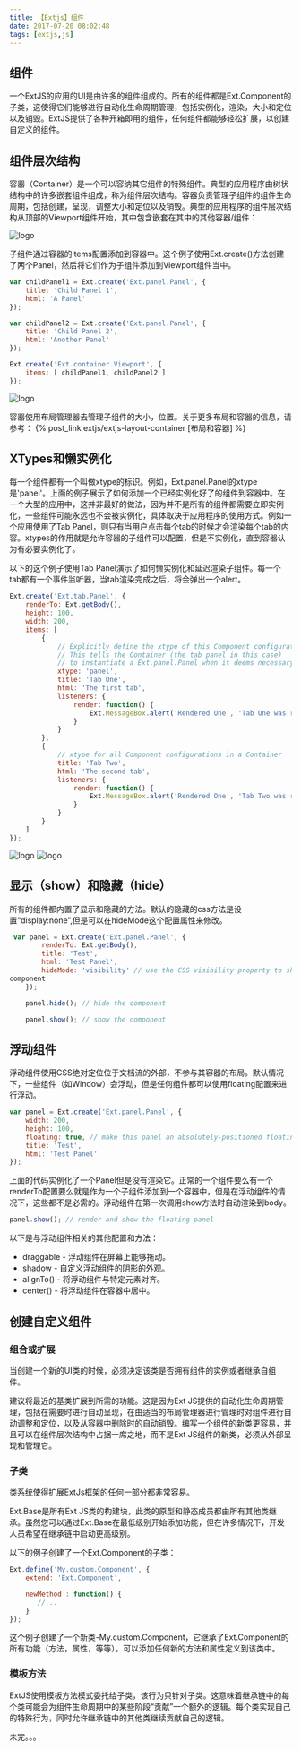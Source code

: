 ```yaml
---
title: 【Extjs】组件
date: 2017-07-20 08:02:48
tags: [extjs,js]
---
```


## 组件
一个ExtJS的应用的UI是由许多的组件组成的。所有的组件都是Ext.Component的子类，这使得它们能够进行自动化生命周期管理，包括实例化，渲染，大小和定位以及销毁。ExtJS提供了各种开箱即用的组件，任何组件都能够轻松扩展，以创建自定义的组件。

<!-- more -->

## 组件层次结构
容器（Container）是一个可以容纳其它组件的特殊组件。典型的应用程序由树状结构中的许多嵌套组件组成，称为组件层次结构。容器负责管理子组件的组件生命周期，包括创建，呈现，调整大小和定位以及销毁。典型的应用程序的组件层次结构从顶部的Viewport组件开始，其中包含嵌套在其中的其他容器/组件：

![logo](extjs-component/component_heirarchy_5.png)

子组件通过容器的items配置添加到容器中。这个例子使用Ext.create()方法创建了两个Panel，然后将它们作为子组件添加到Viewport组件当中。

```js
var childPanel1 = Ext.create('Ext.panel.Panel', {
    title: 'Child Panel 1',
    html: 'A Panel'
});

var childPanel2 = Ext.create('Ext.panel.Panel', {
    title: 'Child Panel 2',
    html: 'Another Panel'
});

Ext.create('Ext.container.Viewport', {
    items: [ childPanel1, childPanel2 ]
});
```
![logo](extjs-component/1.png)

容器使用布局管理器去管理子组件的大小，位置。关于更多布局和容器的信息，请参考：
{% post_link extjs/extjs-layout-container [布局和容器] %}


## XTypes和懒实例化
每一个组件都有一个叫做xtype的标识。例如，Ext.panel.Panel的xtype是'panel'。上面的例子展示了如何添加一个已经实例化好了的组件到容器中。在一个大型的应用中，这并非最好的做法，因为并不是所有的组件都需要立即实例化，一些组件可能永远也不会被实例化，具体取决于应用程序的使用方式。例如一个应用使用了Tab Panel，则只有当用户点击每个tab的时候才会渲染每个tab的内容。xtypes的作用就是允许容器的子组件可以配置，但是不实例化，直到容器认为有必要实例化了。

以下的这个例子使用Tab Panel演示了如何懒实例化和延迟渲染子组件。每一个tab都有一个事件监听器，当tab渲染完成之后，将会弹出一个alert。
```js
Ext.create('Ext.tab.Panel', {
    renderTo: Ext.getBody(),
    height: 100,
    width: 200,
    items: [
        {
            // Explicitly define the xtype of this Component configuration.
            // This tells the Container (the tab panel in this case)
            // to instantiate a Ext.panel.Panel when it deems necessary
            xtype: 'panel',
            title: 'Tab One',
            html: 'The first tab',
            listeners: {
                render: function() {
                    Ext.MessageBox.alert('Rendered One', 'Tab One was rendered.');
                }
            }
        },
        {
            // xtype for all Component configurations in a Container
            title: 'Tab Two',
            html: 'The second tab',
            listeners: {
                render: function() {
                    Ext.MessageBox.alert('Rendered One', 'Tab Two was rendered.');
                }
            }
        }
    ]
});
```
![logo](extjs-component/2.png)
![logo](extjs-component/3.png)

## 显示（show）和隐藏（hide）
所有的组件都内置了显示和隐藏的方法。默认的隐藏的css方法是设置“display:none”,但是可以在hideMode这个配置属性来修改。
```js
 var panel = Ext.create('Ext.panel.Panel', {
        renderTo: Ext.getBody(),
        title: 'Test',
        html: 'Test Panel',
        hideMode: 'visibility' // use the CSS visibility property to show and hide this
component
    });

    panel.hide(); // hide the component

    panel.show(); // show the component
```

## 浮动组件
浮动组件使用CSS绝对定位位于文档流的外部，不参与其容器的布局。默认情况下，一些组件（如Window）会浮动，但是任何组件都可以使用floating配置来进行浮动。
```js
var panel = Ext.create('Ext.panel.Panel', {
    width: 200,
    height: 100,
    floating: true, // make this panel an absolutely-positioned floating component
    title: 'Test',
    html: 'Test Panel'
});
```
上面的代码实例化了一个Panel但是没有渲染它。正常的一个组件要么有一个renderTo配置要么就是作为一个子组件添加到一个容器中，但是在浮动组件的情况下，这些都不是必需的。浮动组件在第一次调用show方法时自动渲染到body。
```js
panel.show(); // render and show the floating panel
```
以下是与浮动组件相关的其他配置和方法：

* draggable - 浮动组件在屏幕上能够拖动。
* shadow - 自定义浮动组件的阴影的外观。
* alignTo() - 将浮动组件与特定元素对齐。
* center() - 将浮动组件在容器中居中。

## 创建自定义组件

### 组合或扩展
当创建一个新的UI类的时候，必须决定该类是否拥有组件的实例或者继承自组件。

建议将最近的基类扩展到所需的功能。这是因为Ext JS提供的自动化生命周期管理，包括在需要时进行自动呈现，在由适当的布局管理器进行管理时对组件进行自动调整和定位，以及从容器中删除时的自动销毁。编写一个组件的新类更容易，并且可以在组件层次结构中占据一席之地，而不是Ext JS组件的新类，必须从外部呈现和管理它。

### 子类
类系统使得扩展ExtJs框架的任何一部分都非常容易。

Ext.Base是所有Ext JS类的构建块，此类的原型和静态成员都由所有其他类继承。虽然您可以通过Ext.Base在最低级别开始添加功能，但在许多情况下，开发人员希望在继承链中启动更高级别。

以下的例子创建了一个Ext.Component的子类：
```js
Ext.define('My.custom.Component', {
    extend: 'Ext.Component',

    newMethod : function() {
       //...
    }
});
```
这个例子创建了一个新类-My.custom.Component，它继承了Ext.Component的所有功能（方法，属性，等等）。可以添加任何新的方法和属性定义到该类中。

### 模板方法
ExtJS使用模板方法模式委托给子类，该行为只针对子类。这意味着继承链中的每个类可能会为组件生命周期中的某些阶段“贡献”一个额外的逻辑。每个类实现自己的特殊行为，同时允许继承链中的其他类继续贡献自己的逻辑。

未完。。。

